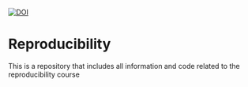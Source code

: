 [![DOI](https://zenodo.org/badge/556801575.svg)](https://zenodo.org/badge/latestdoi/556801575)

# Reproducibility
This is a repository that includes all information and code related to the reproducibility course
